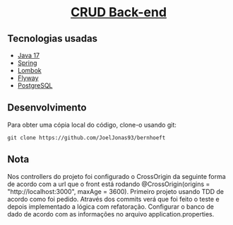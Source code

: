 <h1 align="center">
  <a href="https://github.com/JoelJonas93/bernhoeft/">
    CRUD Back-end
  </a>
</h1>

## Tecnologias usadas

- [Java 17](https://www.oracle.com/java/technologies/javase/jdk17-archive-downloads.html)
- [Spring](https://spring.io/projects/spring-boot)
- [Lombok](https://projectlombok.org/)
- [Flyway](https://flywaydb.org/)
- [PostgreSQL](https://www.postgresql.org/)

## Desenvolvimento

Para obter uma cópia local do código, clone-o usando git:

```
git clone https://github.com/JoelJonas93/bernhoeft
```
## Nota
Nos controllers do projeto foi configurado o CrossOrigin da seguinte forma de acordo com a url que o front está rodando @CrossOrigin(origins = "http://localhost:3000", maxAge = 3600).
Primeiro projeto usando TDD de acordo como foi pedido. Através dos commits verá que foi feito o teste e depois implementado a lógica com refatoração.
Configurar o banco de dado de acordo com as informações no arquivo application.properties.
